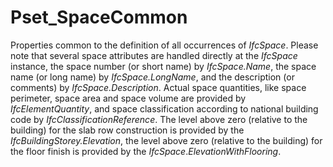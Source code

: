 # Pset_SpaceCommon

Properties common to the definition of all occurrences of _IfcSpace_. Please note that several space attributes are handled directly at the _IfcSpace_ instance, the space number (or short name) by _IfcSpace.Name_, the space name (or long name) by _IfcSpace.LongName_, and the description (or comments) by _IfcSpace.Description_. Actual space quantities, like space perimeter, space area and space volume are provided by _IfcElementQuantity_, and space classification according to national building code by _IfcClassificationReference_. The level above zero (relative to the building) for the slab row construction is provided by the _IfcBuildingStorey.Elevation_, the level above zero (relative to the building) for the floor finish is provided by the _IfcSpace_._ElevationWithFlooring_.
<!-- end of short definition -->

